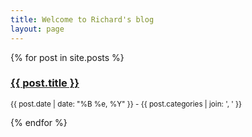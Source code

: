 ```yaml
---
title: Welcome to Richard's blog
layout: page
---
```

{% for post in site.posts %}
  <h3><a href="{{ post.url }}">{{ post.title }}</a></h3>
  <p><small>{{ post.date | date: "%B %e, %Y" }} - {{ post.categories | join: ', ' }}</small></p>
{% endfor %}
